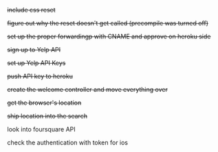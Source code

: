 ~~include css reset~~

~~figure out why the reset doesn't get called (precompile was turned off)~~

~~set up the proper forwardingp with CNAME and approve on heroku side~~

~~sign up to Yelp API~~

~~set up Yelp API Keys~~

~~push API key to heroku~~

~~create the welcome controller and move everything over~~

~~get the browser's location~~

~~ship location into the search~~

look into foursquare API

check the authentication with token for ios

